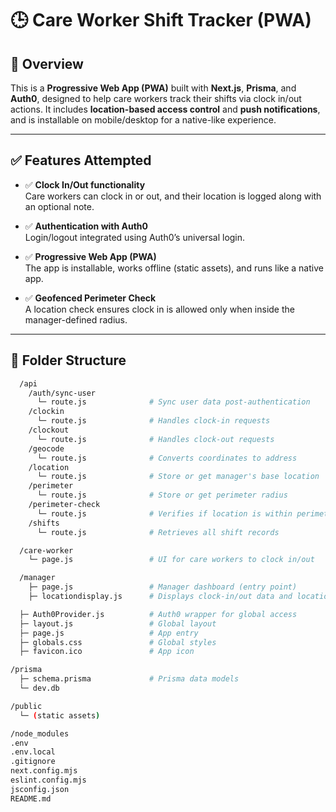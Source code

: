 # 🕒 Care Worker Shift Tracker (PWA)

## 🧾 Overview

This is a **Progressive Web App (PWA)** built with **Next.js**, **Prisma**, and **Auth0**, designed to help care workers track their shifts via clock in/out actions. It includes **location-based access control** and **push notifications**, and is installable on mobile/desktop for a native-like experience.

---

## ✅ Features Attempted

- ✅ **Clock In/Out functionality**  
  Care workers can clock in or out, and their location is logged along with an optional note.

- ✅ **Authentication with Auth0**  
  Login/logout integrated using Auth0’s universal login.

- ✅ **Progressive Web App (PWA)**  
  The app is installable, works offline (static assets), and runs like a native app.

- ✅ **Geofenced Perimeter Check**  
  A location check ensures clock in is allowed only when inside the manager-defined radius.

---

## 📁 Folder Structure

```bash /app
  /api
    /auth/sync-user
      └─ route.js              # Sync user data post-authentication
    /clockin
      └─ route.js              # Handles clock-in requests
    /clockout
      └─ route.js              # Handles clock-out requests
    /geocode
      └─ route.js              # Converts coordinates to address
    /location
      └─ route.js              # Store or get manager's base location
    /perimeter
      └─ route.js              # Store or get perimeter radius
    /perimeter-check
      └─ route.js              # Verifies if location is within perimeter
    /shifts
      └─ route.js              # Retrieves all shift records

  /care-worker
    └─ page.js                 # UI for care workers to clock in/out

  /manager
    ├─ page.js                 # Manager dashboard (entry point)
    ├─ locationdisplay.js      # Displays clock-in/out data and location

  ├─ Auth0Provider.js          # Auth0 wrapper for global access
  ├─ layout.js                 # Global layout
  ├─ page.js                   # App entry
  ├─ globals.css               # Global styles
  ├─ favicon.ico               # App icon

/prisma
  ├─ schema.prisma             # Prisma data models
  └─ dev.db                 

/public
  └─ (static assets)

/node_modules
.env
.env.local
.gitignore
next.config.mjs
eslint.config.mjs
jsconfig.json
README.md
```

